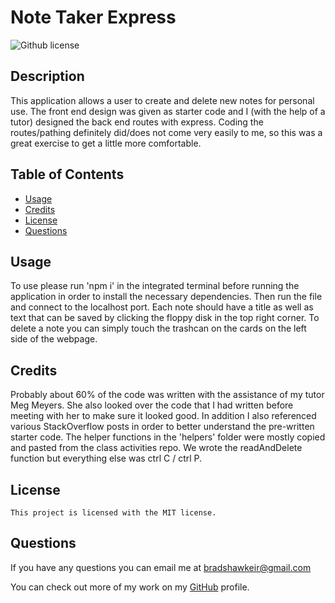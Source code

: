   # Note Taker Express
   ![Github license](https://img.shields.io/badge/license-MIT-blue.svg)

  ## Description

  This application allows a user to create and delete new notes for personal use. The front end design was given as starter code and I (with the help of a tutor) designed the back end routes with express. Coding the routes/pathing definitely did/does not come very easily to me, so this was a great exercise to get a little more comfortable.

  ## Table of Contents
      
  - [Usage](#usage)
  - [Credits](#credits)
  - [License](#license)
  - [Questions](#questions)

  ## Usage

  To use please run 'npm i' in the integrated terminal before running the application in order to install the necessary dependencies. Then run the file and connect to the localhost port. Each note should have a title as well as text that can be saved by clicking the floppy disk in the top right corner. To delete a note you can simply touch the trashcan on the cards on the left side of the webpage.

  ## Credits

  Probably about 60% of the code was written with the assistance of my tutor Meg Meyers. She also looked over the code that I had written before meeting with her to make sure it looked good. In addition I also referenced various StackOverflow posts in order to better understand the pre-written starter code. The helper functions in the 'helpers' folder were mostly copied and pasted from the class activities repo. We wrote the readAndDelete function but everything else was ctrl C / ctrl P.

  ## License

    This project is licensed with the MIT license.

  ## Questions

  If you have any questions you can email me at bradshawkeir@gmail.com

  You can check out more of my work on my [GitHub](#https://github.com/KBradshaw64) profile.
